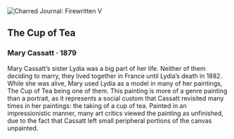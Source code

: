 <div class="artwork-of-the-day">
  <div class="container">
    <div class="img-wrapper">
      <img
        src="https://uploads3.wikiart.org/images/mary-cassatt/the-cup-of-tea-1879.jpg!Large.jpg"
        alt="Charred Journal: Firewritten V" />
    </div>
    <div class="artwork-detail">
      <div class="artwork-origin"> 
        <h2 class="artwork-name">The Cup of Tea</h2>
        <h3 class="artist">
          Mary Cassatt
                    ·  1879
        </h3>
      </div>
      <p class="description">
        <span class="artwork-description-text ng-binding" ng-bind-html="viewModel.ArtworkOfTheDay.Description | unsafe">Mary Cassatt’s sister Lydia was a big part of her life. Neither of them deciding to marry, they lived together in France until Lydia’s death in 1882. While she was alive, Mary used Lydia as a model in many of her paintings, The Cup of Tea being one of them. This painting is more of a genre painting than a portrait, as it represents a social custom that Cassatt revisited many times in her paintings: the taking of a cup of tea. Painted in an impressionistic manner, many art critics viewed the painting as unfinished, due to the fact that Cassatt left small peripheral portions of the canvas unpainted. </span>
                        <div class="text-shadow-container" ng-show="showShadow" style=""></div>
      </p>
    </div>
  </div>

</div>
